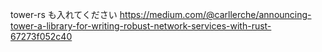 tower-rs も入れてください https://medium.com/@carllerche/announcing-tower-a-library-for-writing-robust-network-services-with-rust-67273f052c40
